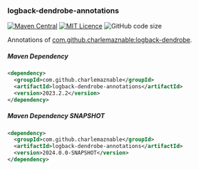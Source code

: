 ### logback-dendrobe-annotations

[![Maven Central](https://maven-badges.herokuapp.com/maven-central/com.github.charlemaznable/logback-dendrobe-annotations/badge.svg)](https://maven-badges.herokuapp.com/maven-central/com.github.charlemaznable/logback-dendrobe-annotations/)
[![MIT Licence](https://badges.frapsoft.com/os/mit/mit.svg?v=103)](https://opensource.org/licenses/mit-license.php)
![GitHub code size](https://img.shields.io/github/languages/code-size/CharLemAznable/logback-dendrobe-annotations)

Annotations of [com.github.charlemaznable:logback-dendrobe](https://github.com/CharLemAznable/logback-dendrobe).

##### Maven Dependency

```xml
<dependency>
  <groupId>com.github.charlemaznable</groupId>
  <artifactId>logback-dendrobe-annotations</artifactId>
  <version>2023.2.2</version>
</dependency>
```

##### Maven Dependency SNAPSHOT

```xml
<dependency>
  <groupId>com.github.charlemaznable</groupId>
  <artifactId>logback-dendrobe-annotations</artifactId>
  <version>2024.0.0-SNAPSHOT</version>
</dependency>
```
